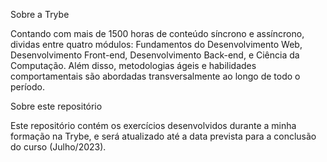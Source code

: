 Sobre a Trybe 

Contando com mais de 1500 horas de conteúdo síncrono e assíncrono, dividas entre quatro módulos: Fundamentos do Desenvolvimento Web, Desenvolvimento Front-end, Desenvolvimento Back-end, e Ciência da Computação. Além disso, metodologias ágeis e habilidades comportamentais são abordadas transversalmente ao longo de todo o período.


Sobre este repositório

Este repositório contém os exercícios desenvolvidos durante a minha formação na Trybe, e será atualizado até a data prevista para a conclusão do curso (Julho/2023).

